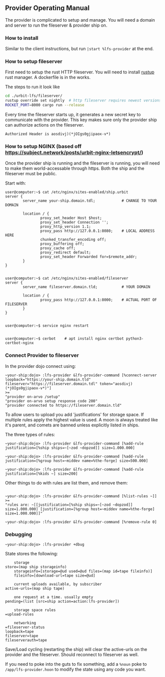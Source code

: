 ## Provider Operating Manual

The provider is complicated to setup and manage. You will need a domain and server to run the fileserver & provider ship on.

### How to install

Similar to the client instructions, but run `|start %lfs-provider` at the end.

### How to setup fileserver

First need to setup the rust HTTP fileserver. You will need to install [rustup](https://rustup.rs/) rust manager. A dockerfile is in the works.

The steps to run it look like

```bash
cd ./urbit-lfs/fileserver/
rustup override set nightly  # http fileserver requires newest versions
ROCKET_PORT=8000 cargo run --release
```

Every time the fileserver starts up, it generates a new secret key to communicate with the provider. This key makes sure only the provider ship can authorize actions on the fileserver.

```
Authorized Header is aosdivj)(*jOIgs0gjipaox-v*)
```


### How to setup NGINX (based off https://subject.network/posts/urbit-nginx-letsencrypt/)

Once the provider ship is running and the fileserver is running, you will need to make them world-accessable through https. Both the ship and the fileserver must be public.

Start with:

```
user@computer:~$ cat /etc/nginx/sites-enabled/ship.urbit
server {
        server_name your-ship.domain.tdl;            # CHANGE TO YOUR DOMAIN

        location / {
                proxy_set_header Host $host;
                proxy_set_header Connection '';
                proxy_http_version 1.1;
                proxy_pass http://127.0.0.1:8080;    # LOCAL ADDRESS HERE
                chunked_transfer_encoding off;
                proxy_buffering off;
                proxy_cache off;
                proxy_redirect default;
                proxy_set_header Forwarded for=$remote_addr;
        }
}


user@computer:~$ cat /etc/nginx/sites-enabled/fileserver
server {
        server_name fileserver.domain.tld;           # YOUR DOMAIN

        location / {
                proxy_pass http://127.0.0.1:8000;    # ACTUAL PORT OF FILESERVER
        }
}


user@computer:~$ service nginx restart


user@computer:~$ cerbot    # apt install nginx certbot python3-certbot-nginx
```



### Connect Provider to fileserver

In the provider dojo connect using:

```
~your-ship:dojo> :lfs-provider &lfs-provider-command [%connect-server loopback="https://your-ship.domain.tld" fileserver="https://fileserver.domain.tdl" token="aosdivj)(*jOIgs0gjipaox-v*)"]
>=
"provider on-arvo /setup"
"provider on-arvo setup response code 200"
"provider connected to https://fileserver.domain.tld"
```

To allow users to upload you add 'justifications' for storage space. If multiple rules apply the highest value is used. A moon is always treated like it's parent, and comets are banned unless explicitly listed in ships.

The three types of rules:

```
~your-ship:dojo> :lfs-provider &lfs-provider-command [%add-rule justification=[%ship ships=~[~zod ~dopzod]] size=1.000.000]

~your-ship:dojo> :lfs-provider &lfs-provider-command [%add-rule justification=[%group host=~middev name=%the-forge] size=500.000]

~your-ship:dojo> :lfs-provider &lfs-provider-command [%add-rule justification=[%kids ~] size=200]
```


Other things to do with rules are list them, and remove them:

```

~your-ship:dojo> :lfs-provider &lfs-provider-command [%list-rules ~]]
>=
"rules are: ~[[justification=[%ship ships=~[~zod ~dopzod]] size=1.000.000] [justification=[%group host=~middev name=%the-forge] size=1.000.000]]"

~your-ship:dojo> :lfs-provider &lfs-provider-command [%remove-rule 0]
```

### Debugging

```
~your-ship:dojo> :lfs-provider +dbug
```

State stores the following:

```
    storage
store=(map ship storageinfo)
    storageinfo=[storage=@ud used=@ud files=(map id=tape fileinfo)]
    fileinfo=[download-url=tape size=@ud]

    current uploads available, by subscriber
active-urls=(map ship tape)

    one request at a time. usually empty
pending=(list [src=ship action=action:lfs-provider])

    storage space rules
=upload-rules

    networking
=fileserver-status
loopback=tape
fileserver=tape
fileserverauth=tape
```

Save/Load cycling (restarting the ship) will clear the active-urls on the provider and the fileserver. Should reconnect to fileserver as well.

If you need to poke into the guts to fix something, add a `%noun` poke to `/app/lfs-provider.hoon` to modify the state using any code you want.

